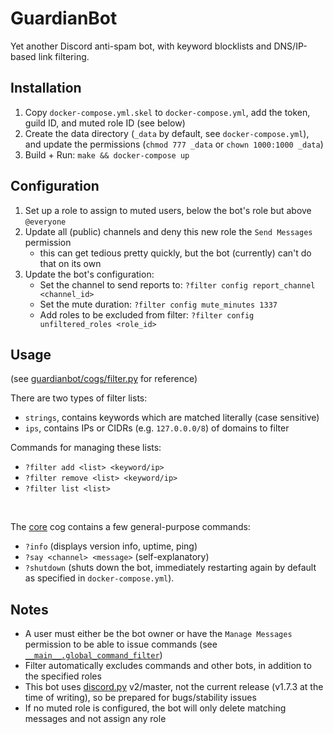 # GuardianBot

Yet another Discord anti-spam bot, with keyword blocklists and DNS/IP-based link filtering.


## Installation

1. Copy `docker-compose.yml.skel` to `docker-compose.yml`, add the token, guild ID, and muted role ID (see below)
2. Create the data directory (`_data` by default, see `docker-compose.yml`), and update the permissions (`chmod 777 _data` or `chown 1000:1000 _data`)
3. Build + Run: `make && docker-compose up`


## Configuration

1. Set up a role to assign to muted users, below the bot's role but above `@everyone`
2. Update all (public) channels and deny this new role the `Send Messages` permission
    - this can get tedious pretty quickly, but the bot (currently) can't do that on its own
3. Update the bot's configuration:
    - Set the channel to send reports to: `?filter config report_channel <channel_id>`
    - Set the mute duration: `?filter config mute_minutes 1337`
    - Add roles to be excluded from filter: `?filter config unfiltered_roles <role_id>`


## Usage

(see [guardianbot/cogs/filter.py](./guardianbot/cogs/filter.py) for reference)

There are two types of filter lists:
- `strings`, contains keywords which are matched literally (case sensitive)
- `ips`, contains IPs or CIDRs (e.g. `127.0.0.0/8`) of domains to filter

Commands for managing these lists:
- `?filter add <list> <keyword/ip>`
- `?filter remove <list> <keyword/ip>`
- `?filter list <list>`

<br>

The [core](./guardianbot/cogs/core.py) cog contains a few general-purpose commands:
-  `?info` (displays version info, uptime, ping)
- `?say <channel> <message>` (self-explanatory)
- `?shutdown` (shuts down the bot, immediately restarting again by default as specified in `docker-compose.yml`).


## Notes
- A user must either be the bot owner or have the `Manage Messages` permission to be able to issue commands (see [`__main__.global_command_filter`](./guardianbot/__main__.py))
- Filter automatically excludes commands and other bots, in addition to the specified roles
- This bot uses [discord.py](https://github.com/Rapptz/discord.py) v2/master, not the current release (v1.7.3 at the time of writing), so be prepared for bugs/stability issues
- If no muted role is configured, the bot will only delete matching messages and not assign any role
